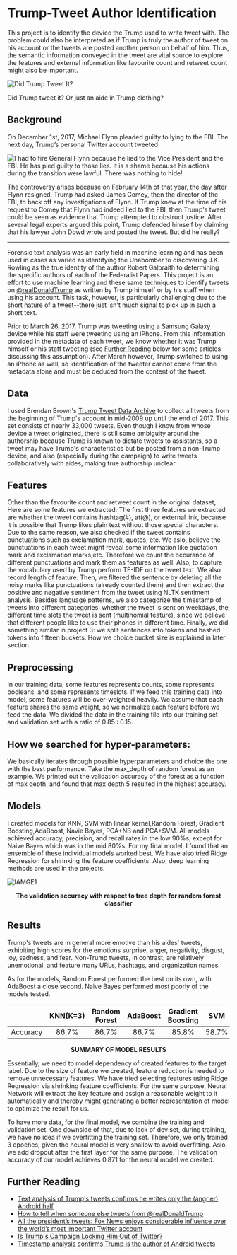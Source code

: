 # Trump-Tweet Author Identification

This project is to identify the device the Trump used to write tweet with. The problem could also be interpreted as if Trump is truly the author of tweet on his account or the tweets are posted another person on behalf of him. Thus, the semantic information conveyed in the tweet are vital source to explore the features and external information like favourite count and retweet count might also be important.

![Did Trump Tweet It?](images/trump_ticker.gif)

Did Trump tweet it? Or just an aide in Trump clothing?

## Background
On December 1st, 2017, Michael Flynn pleaded guilty to lying to the FBI. The next day, Trump’s personal Twitter account tweeted:

![I had to fire General Flynn because he lied to the Vice President and the FBI. He has pled guilty to those lies. It is a shame because his actions during the transition were lawful. There was nothing to hide!](images/flynn_tweet.png)

The controversy arises because on February 14th of that year, the day after Flynn resigned, Trump had asked James Comey, then the director of the FBI, to back off any investigations of Flynn. If Trump knew at the time of his request to Comey that Flynn had indeed lied to the FBI, then Trump's tweet could be seen as evidence that Trump attempted to obstruct justice. After several legal experts argued this point, Trump defended himself by claiming that his lawyer John Dowd wrote and posted the tweet. But did he really?

***

Forensic text analysis was an early field in machine learning and has been used in cases as varied as identifying the Unabomber to discovering J.K. Rowling as the true identity of the author Robert Galbraith to determining the specific authors of each of the Federalist Papers. This project is an effort to use machine learning and these same techniques to identify tweets on [@realDonaldTrump](https://twitter.com/realdonaldtrump) as written by Trump himself or by his staff when using his account. This task, however, is particularly challenging due to the short nature of a tweet--there just isn't much signal to pick up in such a short text.

Prior to March 26, 2017, Trump was tweeting using a Samsung Galaxy device while his staff were tweeting using an iPhone. From this information provided in the metadata of each tweet, we know whether it was Trump himself or his staff tweeting (see [Further Reading](#further-reading) below for some articles discussing this assumption). After March however, Trump switched to using an iPhone as well, so identification of the tweeter cannot come from the metadata alone and must be deduced from the content of the tweet.


## Data

I used Brendan Brown's [Trump Tweet Data Archive](https://github.com/bpb27/trump_tweet_data_archive) to collect all tweets from the beginning of Trump's account in mid-2009 up until the end of 2017. This set consists of nearly 33,000 tweets. Even though I know from whose device a tweet originated, there is still some ambiguity around the authorship because Trump is known to dictate tweets to assistants, so a tweet may have Trump's characteristics but be posted from a non-Trump device, and also (especially during the campaign) to write tweets collaboratively with aides, making true authorship unclear.

## Features
Other than the favourite count and retweet count in the original dataset, Here are some features
we extracted:
The first three features we extracted are whether the tweet contains hashtag(#), at(@), or
external link, because it is possible that Trump likes plain text without those special characters.
Due to the same reason, we also checked if the tweet contains punctuations such as
exclamation mark, quotes, etc. We aslo, believe the punctuations in each tweet might reveal
some information like quotation mark and exclamation marks,etc. Therefore we count the
occurance of different punctuations and mark them as features as well.
Also, to capture the vocabulary used by Trump perform TF-IDF on the tweet text. We also
record length of feature. Then, we filtered the sentence by deleting all the noisy marks like
punctuations (already counted them) and then extract the positive and negative sentiment from
the tweet using NLTK sentiment analysis.
Besides language patterns, we also categorize the timestamp of tweets into different categories:
whether the tweet is sent on weekdays, the different time slots the tweet is sent (multinomial
feature), since we believe that different people like to use their phones in different time.
Finally, we did something similar in project 3: we split sentences into tokens and hashed tokens
into fifteen buckets. How we choice bucket size is explained in later section.


## Preprocessing
In our training data, some features represents counts, some represents booleans, and some
represents timeslots. If we feed this training data into model, some features will be
over-weighted heavily. We assume that each feature shares the same weight, so we normalize
each feature before we feed the data. We divided the data in the training file into our training set
and validation set with a ratio of 0.85 : 0.15.

## How we searched for hyper-parameters:
We basically iterates through possible hyperparameters and choice the one with the best
performance. Take the max_depth of random forest as an example. We printed out the
validation accuracy of the forest as a function of max depth, and found that max depth 5
resulted in the highest accuracy.

## Models

I created models for KNN, SVM with linear kernel,Random Forest, Gradient Boosting,AdaBoost, Navie Bayes, PCA+NB and PCA+SVM. All models achieved accuracy, precision, and recall rates in the low 90%s, except for Naive Bayes which was in the mid 80%s. For my final model, I found that an ensemble of these individual models worked best.
We have also tried Ridge Regression for shirinking the feature coefficients.
Also, deep learning methods are used in the projects. 

![IAMGE1](images/opt.png)

<p align="center">
  <b>The validation accuracy with respect to tree depth for random forest classifier</b><br>
</p>

## Results

Trump's tweets are in general more emotive than his aides' tweets, exhibiting high scores for the emotions surprise, anger, negativity, disgust, joy, sadness, and fear. Non-Trump tweets, in contrast, are relatively unemotional, and feature many URLs, hashtags, and organization names.

As for the models, Random Forest performed the best on its own, with AdaBoost a close second. Naive Bayes performed most poorly of the models tested.

|          |KNN(K=3)|Random Forest|AdaBoost|Gradient Boosting|SVM| PCA+SVM|Naive Bayes|NB+PCA| Deep Learning|
|---------|:--------------:|:-----------:|:-----------:|:-------------:|:-----------:|:------:|:---------:|:---------:|:--------:|
|Accuracy|86.7%|86.7%|86.7%|85.8%|58.7%|80.7%|55.04%|80.2%|87.2%|

<p align="center">
  <b>SUMMARY OF MODEL RESULTS</b><br>
</p>

Essentially, we need to model dependency of created features to the target label. Due to the
size of feature we created, feature reduction is needed to remove unnecessary features. We
have tried selecting features using Ridge Regression via shrinking feature coefficients. For the
same purpose, Neural Network will extract the key feature and assign a reasonable weight to it
automatically and thereby might generating a better representation of model to optimize the
result for us.

To have more data, for the final model, we combine the training and validation set. One
downside of that, due to lack of dev set, during training, we have no idea if we overfitting the
training set. Therefore, we only trained 3 epoches, given the neural model is very shallow to
avoid overfitting. Aslo, we add dropout after the first layer for the same purpose. The validation
accuracy of our model achieves 0.871 for the neural model we created.



## Further Reading

* [Text analysis of Trump's tweets confirms he writes only the (angrier) Android half](http://varianceexplained.org/r/trump-tweets/)
* [How to tell when someone else tweets from @realDonaldTrump](https://www.wired.com/story/tell-when-someone-else-tweets-from-realdonaldtrump/)
* [All the president’s tweets: Fox News enjoys considerable influence over the world’s most important Twitter account](https://www.economist.com/blogs/graphicdetail/2018/01/daily-chart-9)
* [Is Trump's Campaign Locking Him Out of Twitter?](https://www.theatlantic.com/politics/archive/2016/08/donald-trump-twitter-iphone-android/495239/)
* [Timestamp analysis confirms Trump is the author of Android tweets](http://didtrumptweetit.com/timestamp-analysis-trump-android-phone/)

